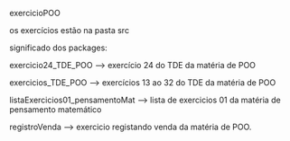 exercicioPOO

os exercícios estão na pasta src

significado dos packages:

exercicio24_TDE_POO --> exercício 24 do TDE da matéria de POO

exercicios_TDE_POO --> exercícios 13 ao 32 do TDE da matéria de POO

listaExercicios01_pensamentoMat --> lista de exercicios 01 da matéria de pensamento matemático


registroVenda --> exercicio registando venda da matéria de POO.
